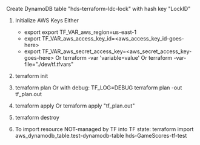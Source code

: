 Create DynamoDB table "hds-terraform-ldc-lock" with hash key "LockID"

1. Initialize AWS Keys
   Either 
      - export export TF_VAR_aws_region=us-east-1
      - export TF_VAR_aws_access_key_id=<aws_access_key_id-goes-here>
      - export TF_VAR_aws_secret_access_key=<aws_secret_access_key-goes-here>
    Or
      terraform -var 'variable=value'
    Or
      terraform -var-file="./dev/tf.tfvars"

2. terraform init

3. terraform plan
   Or with debug: TF_LOG=DEBUG terraform plan -out tf_plan.out 

4. terraform apply 
   Or terraform apply "tf_plan.out"

5. terraform destroy

6. To import resource NOT-managed by TF into TF state:
   terraform import aws_dynamodb_table.test-dynamodb-table hds-GameScores-tf-test
